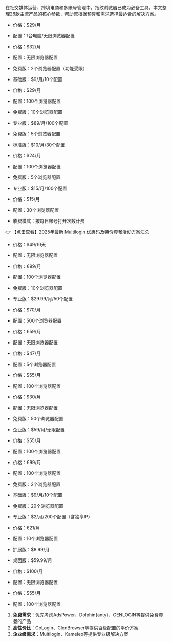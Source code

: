 

在社交媒体运营、跨境电商和多账号管理中，指纹浏览器已成为必备工具。本文整理28款主流产品的核心参数，帮助您根据预算和需求选择最适合的解决方案。


- 价格：$29/月
- 配置：1台电脑/无限浏览器配置

- 价格：$32/月
- 配置：无限浏览器配置

- 免费版：2个浏览器配置（功能受限）
- 基础版：$9/月/10个配置

- 价格：$29/月
- 配置：100个浏览器配置

- 免费版：10个浏览器配置
- 专业版：$89/月/100个配置

- 免费版：5个浏览器配置
- 标准版：$10/月/30个配置

- 价格：$24/月
- 配置：100个浏览器配置

- 免费版：5个浏览器配置
- 专业版：$15/月/100个配置

- 价格：$15/月
- 配置：30个浏览器配置

- 收费模式：按每日账号打开次数计费

👉 [【点击查看】2025年最新 Multilogin 优惠码及特价套餐活动方案汇总](https://bit.ly/multIlogin)

- 价格：$49/10天
- 配置：无限浏览器配置

- 价格：€99/月
- 配置：100个浏览器配置

- 免费版：10个浏览器配置
- 专业版：$29.99/月/50个配置

- 价格：$70/月
- 配置：500个浏览器配置

- 价格：€59/月
- 配置：无限浏览器配置

- 价格：$47/月
- 配置：5个浏览器配置

- 价格：$55/月
- 配置：100个浏览器配置

- 价格：$30/月
- 配置：无限浏览器配置

- 免费版：50个浏览器配置
- 企业版：$59/月/无限配置

- 价格：$55/月
- 配置：100个浏览器配置

- 价格：€99/月
- 配置：100个浏览器配置

- 免费版：2个浏览器配置
- 基础版：$9/月/10个配置

- 免费版：20个浏览器配置
- 专业版：$2/月/200个配置（含独享IP）

- 价格：€21/月
- 配置：10个浏览器配置

- 扩展版：$8.99/月
- 桌面版：$59.99/月

- 价格：$100/月
- 配置：无限浏览器配置

- 价格：$55/月
- 配置：100个浏览器配置


1. **免费需求**：优先考虑AdsPower、Dolphin{anty}、GENLOGIN等提供免费套餐的产品
2. **高性价比**：GoLogin、ClonBrowser等提供百级配置的平价方案
3. **企业级需求**：Multilogin、Kameleo等提供专业级解决方案
